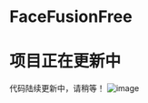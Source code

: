 # FaceFusionFree
# 项目正在更新中

代码陆续更新中，请稍等！
![image](https://github.com/user-attachments/assets/73346763-3cc3-42cc-87cc-164611801b05)
